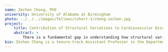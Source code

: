 ```yaml
---
name: Zechen Chong, PhD
university: University of Alabama at Birmingham
photo: ../../../images/fellows/cohort-1/chong-zechen.jpg
project:
    title: Contribution of Structural Variations to Cardiovascular Diseases on the BioData Catalyst Ecosystem
    abstract: >
        There is a fundamental gap in understanding how structural variations contribute to Cardiovascular Diseases (CVDs) with complex traits. There is an urgent need to fill this gap in knowledge. Without having it, SVs may be omitted as potential targets for precision cardiovascular medicine. The goals of the proposal are to systematically and comprehensively characterize SVs and their contribution to the phenotypes in TOPMed GOLDN and HyperGEN projects, which involve more than 3,000 CVD patients and have multiple data types. By taking advantage of the BioData Catalyst ecosystem, we expect to establish the association between SVs and CVDs.
bio: Zechen Chong is a tenure-track Assistant Professor in the Department of Genetics and Informatics Institute of the University of Alabama at Birmingham (UAB). He has been working in the field of Bioinformatics/Genomics for more than a decade and has accumulated extensive experience in genetics, genomics, epigenomics, molecular evolution and population genetics. Chong’s research focuses on developing novel algorithms applied to sequencing data and applying innovative computational approaches to solving hypothesis-driven biological questions. In particular, his group is focusing on characterization, mechanisms, and clinical impact of structural variations.
---
```

